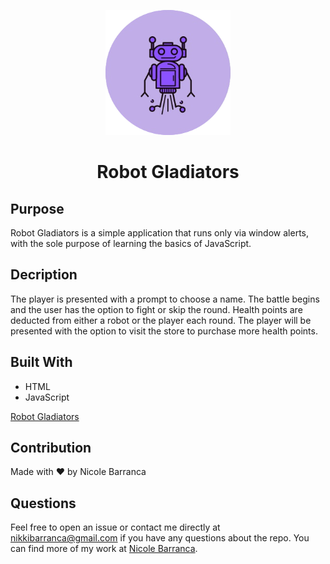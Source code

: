 <p align="center">
  <a href="https://github.com/NicoleBarranca/robot-gladiators" rel="noopener">
 <img width=200px height=200px src="./images/RoboG-Logo.png" alt="Project logo"></a>
</p>



<h1 align="center">Robot Gladiators</h1>


## Purpose
Robot Gladiators is a simple application that runs only via window alerts, with the sole purpose of learning the basics of JavaScript.

## Decription
The player is presented with a prompt to choose a name. The battle begins and the user has the option to fight or skip the round. Health points are deducted from either a robot or the player each round. The player will be presented with the option to visit the store to purchase more health points.

## Built With
* HTML
* JavaScript

<a href="https://nicolebarranca.github.io/robot-gladiators/">Robot Gladiators</a>


## Contribution
Made with ❤️ by Nicole Barranca

## Questions

Feel free to open an issue or contact me directly at nikkibarranca@gmail.com if you have any questions about the repo. You can find more of my work at [Nicole Barranca](https://github.com/NicoleBarranca).




